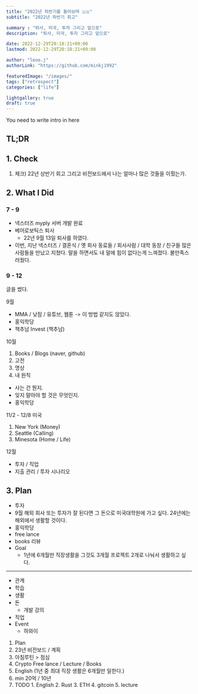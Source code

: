 ```yaml
---
title: "2022년 하반기를 돌아보며 🇺🇸"
subtitle: "2022년 하반기 회고"

summary : "퇴사, 미국, 투자 그리고 앞으로"
description: "퇴사, 미국, 투자 그리고 앞으로"

date: 2022-12-29T20:18:21+09:00
lastmod: 2022-12-29T20:18:21+09:00

author: "leoo.j"
authorLink: "https://github.com/minkj1992"

featuredImage: "/images/"
tags: ["retrospect"]
categories: ["life"]

lightgallery: true
draft: true
---
```


You need to write intro in here
<!--more-->

## TL;DR

## 1. Check

1. 체크) 22년 상반기 회고 그리고 비전보드에서 나는 얼마나 많은 것들을 이뤘는가.

## 2. What I Did

### 7 - 9

- 넥스터즈 myply 서버 개발 완료
- 베어로보틱스 퇴사
  - 22년 9월 13일 퇴사를 하였다.
- 이번, 지난 넥스터즈 / 결혼식 / 옛 회사 동료들 / 회사사람 / 대학 동창 / 친구들 많은 사람들을 만났고 지쳤다. 말을 하면서도 내 말에 힘이 없다는게 느껴졌다. 불만족스러웠다.

### 9 - 12
글을 썼다.

9월
- MMA / 낮잠 / 유튜브, 웹툰 -> 이 방법 같지도 않았다.
- 홍익학당
- 책추남 Invest (책추남)


10월
1. Books / Blogs (naver, github)
  1. 고전
  2. 명상
  3. 내 원칙
- 사는 건 뭔지.
- 잊지 말아야 할 것은 무엇인지.
- 홍익학당

11/2 - 12/8 미국
  1. New York (Money)
  2. Seattle (Calling)
  3. Minesota (Home / Life)


12월
- 투자 / 직업
- 지출 관리 / 투자 시나리오

## 3. Plan

- 투자
- 9월 해외 회사 또는 투자가 잘 된다면 그 돈으로 미국대학원에 가고 싶다. 24년에는 해외에서 생활할 것이다.
- 홍익학당
- free lance
- books 리뷰
- Goal
  - 1년에 6개월만 직장생활을 그것도 3개월 프로젝트 2개로 나눠서 생활하고 싶다.


---
- 관계
- 학습
- 생활
- 돈
  - 개발 강의
- 직업
- Event
  - 하와이

1. Plan
  1. 23년 비전보드 / 계획
  2. 아침루틴 > 점심
  3. Crypto Free lance / Lecture / Books
  4. English (1년 중 최대 직장 생활은 6개월만 일한다.)
  5. min 20억 / 10년
  6. TODO
    1. English
    2. Rust
    3. ETH
    4. gitcoin
    5. lecture
